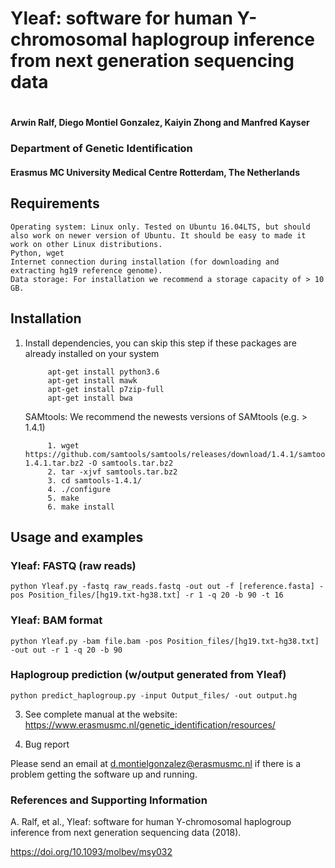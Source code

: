 # Yleaf: software for human Y-chromosomal haplogroup inference from next generation sequencing data
#
#### Arwin Ralf, Diego Montiel Gonzalez, Kaiyin Zhong and Manfred Kayser

### Department of Genetic Identification 
#### Erasmus MC University Medical Centre Rotterdam, The Netherlands

## Requirements

    Operating system: Linux only. Tested on Ubuntu 16.04LTS, but should also work on newer version of Ubuntu. It should be easy to made it work on other Linux distributions. 
    Python, wget
    Internet connection during installation (for downloading and extracting hg19 reference genome).
    Data storage: For installation we recommend a storage capacity of > 10 GB. 

## Installation

1. Install dependencies, you can skip this step if these packages are already installed on your system
            
            apt-get install python3.6            
            apt-get install mawk
            apt-get install p7zip-full
            apt-get install bwa

	SAMtools: We recommend the newests versions of SAMtools (e.g. > 1.4.1)

            1. wget https://github.com/samtools/samtools/releases/download/1.4.1/samtools-1.4.1.tar.bz2 -O samtools.tar.bz2
            2. tar -xjvf samtools.tar.bz2 
            3. cd samtools-1.4.1/
            4. ./configure
            5. make
            6. make install

## Usage and examples

### Yleaf: FASTQ (raw reads)
    
    python Yleaf.py -fastq raw_reads.fastq -out out -f [reference.fasta] -pos Position_files/[hg19.txt-hg38.txt] -r 1 -q 20 -b 90 -t 16 
        
### Yleaf: BAM format
    
    python Yleaf.py -bam file.bam -pos Position_files/[hg19.txt-hg38.txt] -out out -r 1 -q 20 -b 90

### Haplogroup prediction (w/output generated from Yleaf)

    python predict_haplogroup.py -input Output_files/ -out output.hg

3. See complete manual at the website:
    https://www.erasmusmc.nl/genetic_identification/resources/

4. Bug report

Please send an email at d.montielgonzalez@erasmusmc.nl if there is a problem getting the software up and running.

### References and Supporting Information
A. Ralf, et al., Yleaf: software for human Y-chromosomal haplogroup inference from next generation sequencing data (2018).

https://doi.org/10.1093/molbev/msy032


